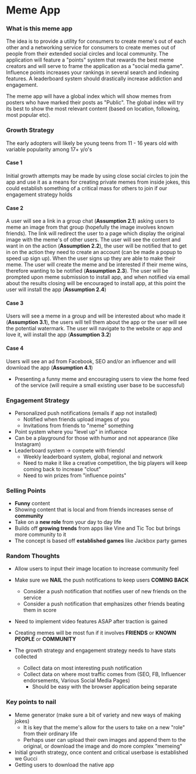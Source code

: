 # Meme App

### What is this meme app

The idea is to provide a utility for consumers to create meme's out of each other and a networking service for consumers to create memes out of people from their extended social circles and local community. The application will feature a "points" system that rewards the best meme creators and will serve to frame the application as a "social media game". Influence points increases your rankings in several search and indexing features. A leaderboard system should drastically increase addiction and engagement.

The meme app will have a global index which will show memes from posters who have marked their posts as "Public". The global index will try its best to show the most relevant content (based on location, following, most popular etc).

### Growth Strategy

The early adopters will likely be young teens from 11 - 16 years old with variable popularity among 17+ y/o's

#### Case 1
Initial growth attempts may be made by using close social circles to join the app and use it as a means for creating private memes from inside jokes, this could establish something of a critical mass for others to join if our engagement strategy holds

#### Case 2
A user will see a link in a group chat (**Assumption 2.1**) asking users to meme an image from that group (hopefully the image involves known friends). The link will redirect the user to a page which display the original image with the meme's of other users. The user will see the content and want in on the action (**Assumption 2.2**), the user will be notified that to get in on the action they need to create an account (can be made a popup to speed up sign up). When the user signs up they are able to make their meme. The user will create the meme and be interested if their meme wins, therefore wanting to be notified (**Assumption 2.3**). The user will be prompted upon meme submission to install app, and when notified via email about the results closing will be encouraged to install app, at this point the user will install the app (**Assumption 2.4**)

#### Case 3
Users will see a meme in a group and will be interested about who made it (**Assumption 3.1**), the users will tell them about the app or the user will see the potential watermark. The user will navigate to the website or app and love it, will install the app (**Assumption 3.2**)

#### Case 4
Users will see an ad from Facebook, SEO and/or an influencer and will download the app (**Assumption 4.1**)
  * Presenting a funny meme and encouraging users to view the home feed of the service (will require a small existing user base to be successful)

### Engagement Strategy

* Personalized push notifications (emails if app not installed)
  * Notified when friends upload images of you
  * Invitations from friends to "meme" something
* Point system where you "level up" in influence
* Can be a playground for those with humor and not appearance (like Instagram)
* Leaderboard system -> compete with friends!
  * Weekly leaderboard system, global, regional and network
  * Need to make it like a creative competition, the big players will keep coming back to increase "clout"
  * Need to win prizes from "influence points"

### Selling Points
  
  * **Funny** content
  * Showing content that is local and from friends increases sense of **community**
  * Take on a **new role** from your day to day life
  * Builds off **growing trends** from apps like Vine and Tic Toc but brings more community to it
  * The concept is based off **established games** like Jackbox party games

### Random Thoughts

* Allow users to input their image location to increase community feel
* Make sure we **NAIL** the push notifications to keep users **COMING BACK**
  * Consider a push notification that notifies user of new friends on the service
  * Consider a push notification that emphasizes other friends beating them in score
* Need to implement video features ASAP after traction is gained
* Creating memes will be most fun if it involves **FRIENDS** or **KNOWN PEOPLE** or **COMMUNITY**

* The growth strategy and engagement strategy needs to have stats collected
  * Collect data on most interesting push notification
  * Collect data on where most traffic comes from (SEO, FB, Influencer endorsements, Various Social Media Pages)
    * Should be easy with the browser application being separate

### Key points to nail

* Meme generator (make sure a bit of variety and new ways of making jokes)
  * It is key that the meme's allow for the users to take on a new "role" from their ordinary life
  * Perhaps user can upload their own images and append them to the original, or download the image and do more complex "memeing"
* Initial growth strategy, once content and critical userbase is established we Gucci
* Getting users to download the native app
